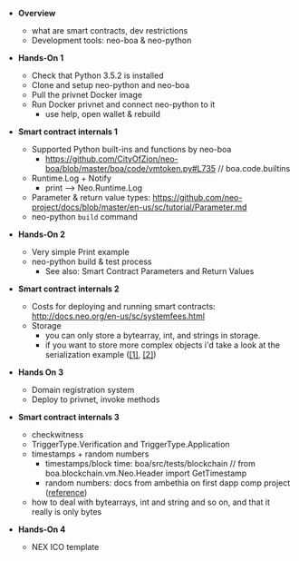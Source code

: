 * **Overview**
    * what are smart contracts, dev restrictions
    * Development tools: neo-boa & neo-python

* **Hands-On 1**
    * Check that Python 3.5.2 is installed
    * Clone and setup neo-python and neo-boa
    * Pull the privnet Docker image
    * Run Docker privnet and connect neo-python to it
        * use help, open wallet & rebuild

* **Smart contract internals 1**
    * Supported Python built-ins and functions by neo-boa
        * https://github.com/CityOfZion/neo-boa/blob/master/boa/code/vmtoken.py#L735 // boa.code.builtins
    * Runtime.Log + Notify
        * print —> Neo.Runtime.Log
    * Parameter & return value types: https://github.com/neo-project/docs/blob/master/en-us/sc/tutorial/Parameter.md
    * neo-python `build` command

* **Hands-On 2**
    * Very simple Print example
    * neo-python build & test process
        * See also: Smart Contract Parameters and Return Values

* **Smart contract internals 2**
    * Costs for deploying and running smart contracts: http://docs.neo.org/en-us/sc/systemfees.html
    * Storage
        * you can only store a bytearray, int, and strings in storage.
        * if you want to store more complex objects i'd take a look at the serialization example ([[1]](https://github.com/CityOfZion/neo-boa/blob/master/boa/tests/src/SerializationTest.py), [[2]](https://github.com/CityOfZion/neo-boa/blob/master/boa/tests/src/SerializationTest2.py))

* **Hands On 3**
    * Domain registration system
    * Deploy to privnet, invoke methods

* **Smart contract internals 3**
    * checkwitness
    * TriggerType.Verification and TriggerType.Application
    * timestamps + random numbers
        * timestamps/block time: boa/src/tests/blockchain // from boa.blockchain.vm.Neo.Header import GetTimestamp
        * random numbers: docs from ambethia on first dapp comp project ([reference](https://medium.com/proof-of-working/coz-first-dapps-competition-dapp-review-3a6b284afaef#414c))
    * how to deal with bytearrays, int and string and so on, and that it really is only bytes

* **Hands-On 4**
    * NEX ICO template
